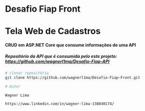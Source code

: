 # Desafio Fiap Front

# Tela Web de Cadastros
#### CRUD em ASP.NET Core que consume informações de uma API
##### Repositório da API que é consumida pelo este projeto: https://github.com/wagnerl1ma/Desafio-Fiap-API

```bash
# clonar repositório
git clone https://github.com/wagnerl1ma/Desafio-Fiap-Front.git

# Autor

Wagner Lima

https://www.linkedin.com/in/wagner-lima-138840174/
